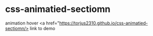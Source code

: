 # css-animatied-sectiomn
 animation hover
<a href="https://torjus2310.github.io/css-animatied-sectiomn/> link to demo <a/>
